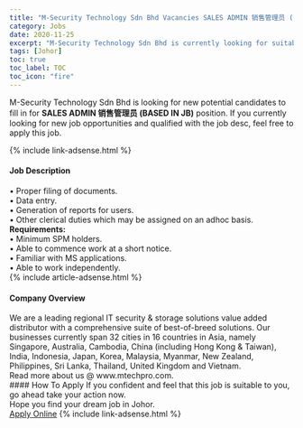 ```yaml
---
title: "M-Security Technology Sdn Bhd Vacancies SALES ADMIN 销售管理员 (BASED IN JB)" 
category: Jobs 
date: 2020-11-25 
excerpt: "M-Security Technology Sdn Bhd is currently looking for suitable person to fill in the SALES ADMIN 销售管理员 (BASED IN JB) which positioned at Johor" 
tags: [Johor] 
toc: true 
toc_label: TOC 
toc_icon: "fire" 
--- 
```


<p>M-Security Technology Sdn Bhd is looking for new potential candidates to fill in for <b>SALES ADMIN 销售管理员 (BASED IN JB)</b> position. If you currently looking for new job opportunities and qualified with the job desc, feel free to apply this job.
</p>{% include link-adsense.html %} 
<div><div><div><h4>Job Description</h4></div></div><div><div><span><div><div>&#8226; Proper filing of documents.<br>&#8226; Data entry.<br>&#8226; Generation of reports for users.<br>&#8226; Other clerical duties which may be assigned on an adhoc basis.</div><div><strong>Requirements:</strong></div><div>&#8226; Minimum SPM holders.<br>&#8226; Able to commence work at a short notice.<br>&#8226; Familiar with MS applications.<br>&#8226; Able to work independently.</div></div></span></div></div></div> 
{% include article-adsense.html %} 
<div><div><div><h4>Company Overview</h4></div></div><div><div><span><div><div>We are a leading regional IT security &amp; storage solutions value added distributor with a comprehensive suite of best-of-breed solutions. Our businesses currently span 32 cities in 16 countries in Asia, namely Singapore, Australia, Cambodia, China (including Hong Kong &amp; Taiwan), India, Indonesia, Japan, Korea, Malaysia, Myanmar, New Zealand, Philippines, Sri Lanka, Thailand, United Kingdom and Vietnam.</div>
<div>Read more about us @ www.mtechpro.com.</div></div></span></div></div></div> 
#### How To Apply 
If you confident and feel that this job is suitable to you, go ahead take your action now. <br/> 
Hope you find your dream job in Johor. <br/> 
<a href="https://www.jobstreet.com.my/en/job/sales-admin-销售管理员-based-in-jb-4430783?jobId=jobstreet-my-job-4430783&sectionRank=6&token=0~99ba3915-bac1-4338-8bae-eb8bb5ccb7fe&fr=SRP%20View%20In%20New%20Ta" class="btn btn--info" target="_blank" rel="nofollow noopenner">Apply Online</a> 
{% include link-adsense.html %} 